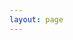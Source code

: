 ```yaml
---
layout: page
---
```

<script setup>
import {
  VPTeamPage,
  VPTeamPageTitle,
  VPTeamMembers
} from 'vitepress/theme';

const members = [
  {
    avatar: 'https://www.github.com/laolarou726.png',
    name: '老腊肉',
    title: '创建者',
    links: [
      { icon: 'github', link: 'https://github.com/laolarou726' }
    ]
  },
  {
    avatar: 'https://github.com/CodingEric.png',
    name: 'CodingEric',
    title: 'UI / UX',
    links: [
      { icon: 'github', link: 'https://github.com/CodingEric' }
    ]
  },
  {
    avatar: 'https://github.com/leon-o.png',
    name: 'Leon',
    title: 'UI、后端服务、运维',
    links: [
      { icon: 'github', link: 'https://github.com/leon-o' }
    ]
  },
  {
    avatar: 'https://github.com/komorebi64.png',
    name: 'Croteco',
    title: '后端服务、运维',
    links: [
      { icon: 'github', link: 'https://github.com/komorebi64' }
    ]
  },
  {
    avatar: 'https://github.com/fr1g.png',
    name: '法棍',
    title: '前端、MC 服务器运维',
    links: [
      { icon: 'github', link: 'https://github.com/fr1g' }
    ]
  }
];

</script>

<VPTeamPage>
  <VPTeamPageTitle>
    <template #title>
      我们的团队
    </template>
    <template #lead>
        Corona Studio（日冕工作室）是以 Minecraft 游戏第三方服务为业务核心的、由专业人士和爱好者组成的团队，前身是 CMFL 启动器开发组，
    </template>
  </VPTeamPageTitle>
  <VPTeamMembers
    :members="members"
  />
</VPTeamPage>
